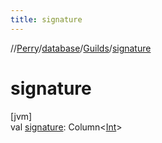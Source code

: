 ```yaml
---
title: signature
---
```

//[Perry](../../../index.html)/[database](../index.html)/[Guilds](index.html)/[signature](signature.html)



# signature



[jvm]\
val [signature](signature.html): Column&lt;[Int](https://kotlinlang.org/api/latest/jvm/stdlib/kotlin/-int/index.html)&gt;




